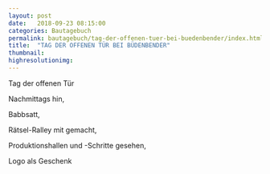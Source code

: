 ```yaml
---
layout: post
date:   2018-09-23 08:15:00
categories: Bautagebuch
permalink: bautagebuch/tag-der-offenen-tuer-bei-buedenbender/index.html
title:  "TAG DER OFFENEN TÜR BEI BÜDENBENDER"
thumbnail: 
highresolutionimg: 
---
```


<div class="entry-content">
Tag der offenen Tür

<!--more-->

Nachmittags hin,

Babbsatt,

Rätsel-Ralley mit gemacht,

Produktionshallen und -Schritte gesehen,

Logo als Geschenk



</div><!-- .entry-content -->

